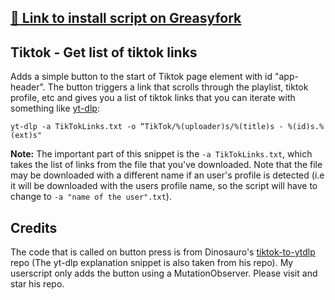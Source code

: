 ## <a href="https://greasyfork.org/en/scripts/488295-tiktok-get-list-of-tiktok-links" target="_blank">🔗 Link to install script on Greasyfork</a>

## Tiktok - Get list of tiktok links
Adds a simple button to the start of Tiktok page element with id "app-header". The button triggers a link that scrolls through the playlist, tiktok profile, etc and gives you a list of tiktok links that you can iterate with something like [yt-dlp](https://github.com/yt-dlp/):

```
yt-dlp -a TikTokLinks.txt -o “TikTok/%(uploader)s/%(title)s - %(id)s.%(ext)s"
```

**Note:** The important part of this snippet is the `-a TikTokLinks.txt`, which takes the list of links from the file that you've downloaded. Note that the file may be downloaded with a different name if an user's profile is detected (i.e it will be downloaded with the users profile name, so the script will have to change to `-a "name of the user".txt`).


## Credits
The code that is called on button press is from Dinosauro's [tiktok-to-ytdlp](https://github.com/Dinoosauro/tiktok-to-ytdlp) repo (The yt-dlp explanation snippet is also taken from his repo). My userscript only adds the button using a MutationObserver. Please visit and star his repo.